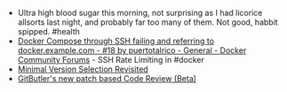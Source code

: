 - Ultra high blood sugar this morning, not surprising as I had licorice allsorts last night, and probably far too many of them. Not good, habbit spipped. #health
- [Docker Compose through SSH failing and referring to docker.example.com - #18 by puertotalrico - General - Docker Community Forums](https://forums.docker.com/t/docker-compose-through-ssh-failing-and-referring-to-docker-example-com/115165/18) - SSH Rate Limiting in #docker
- [Minimal Version Selection Revisited](https://matklad.github.io/2024/12/24/minimal-version-selection-revisited.html)
- [GitButler&#x27;s new patch based Code Review (Beta)](https://blog.gitbutler.com/gitbutlers-new-patch-based-code-review/)